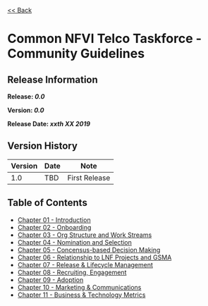 [<< Back](https://cntt-n.github.io/CNTT/)
# Common NFVI Telco Taskforce - Community Guidelines

<!--<p><span style="color: #ff0000;"><strong>** Note:</strong> This is a live (not released) document and is being updated regularly.</span></p>-->

## Release Information
**Release: _0.0_**

**Version: _0.0_**

**Release Date: _xxth XX 2019_**

## Version History

| Version | Date | Note
| --- | --- | --- |
| 1.0 | TBD | First Release|


## Table of Contents
* [Chapter 01 - Introduction](chapters/chapter01.md)
* [Chapter 02 - Onboarding](chapters/chapter02.md)
* [Chapter 03 - Org Structure and Work Streams](chapters/chapter03.md)
* [Chapter 04 - Nomination and Selection](chapters/chapter04.md)
* [Chapter 05 - Concensus-based Decision Making](chapters/chapter05.md)
* [Chapter 06 - Relationship to LNF Projects and GSMA](chapters/chapter06.md)
* [Chapter 07 - Release & Lifecycle Management](chapters/chapter07.md)
* [Chapter 08 - Recruiting, Engagement](chapters/chapter08.md)
* [Chapter 09 - Adoption](chapters/chapter09.md)
* [Chapter 10 - Marketing & Communications](chapters/chapter10.md)
* [Chapter 11 - Business & Technology Metrics](chapters/chapter11.md)
